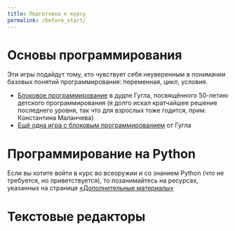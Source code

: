 ```yaml
---
title: Подготовка к курсу
permalink: /before_start/
---
```



# Основы программирования
Эти игры подайдут тому, кто чувствует себя неуверенным в понимании базовых понятий программирования: переменная, цикл, условия.

- [Блоковое программирование](https://www.google.com/doodles/celebrating-50-years-of-kids-coding) в дудле Гугла, посвящённого 50-летию детского программирования (я долго искал кратчайшее решение последнего уровня, так что для взрослых тоже годится, прим. Константина Маланчева)
- [Ещё одна игра с блоковым программированием](https://www.madewithcode.com/projects/wonderwoman) от Гугла


# Программирование на Python
Если вы хотите войти в курс во всеоружии и со знанием Python (что не требуется, но приветствуется), то позанимайтесь на ресурсах, указанных на странице [«Дополнительные материалы»](/extra/)


# Текстовые редакторы

